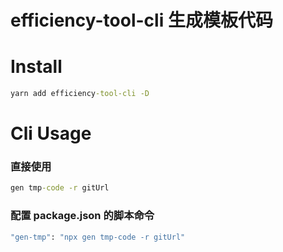 # efficiency-tool-cli 生成模板代码

# Install

```cmd
yarn add efficiency-tool-cli -D
```

# Cli Usage

### 直接使用

```cmd
gen tmp-code -r gitUrl
```

### 配置 package.json 的脚本命令

```cmd
"gen-tmp": "npx gen tmp-code -r gitUrl"
```
